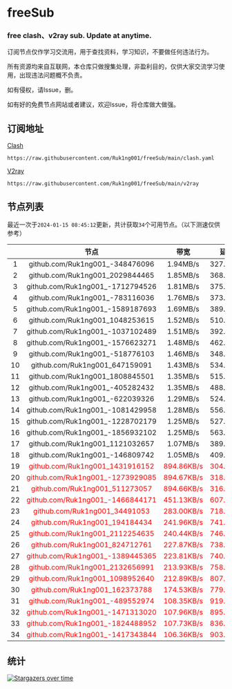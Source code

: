 # freeSub
### free clash、v2ray sub. Update at anytime.

订阅节点仅作学习交流用，用于查找资料，学习知识，不要做任何违法行为。

所有资源均来自互联网，本仓库只做搜集处理，非盈利目的，仅供大家交流学习使用，出现违法问题概不负责。

如有侵权，请Issue，删。

如有好的免费节点网站或者建议，欢迎Issue，将仓库做大做强。

## 订阅地址
[Clash](https://raw.githubusercontent.com/Ruk1ng001/freeSub/main/clash.yaml)
```
https://raw.githubusercontent.com/Ruk1ng001/freeSub/main/clash.yaml
```
[V2ray](https://raw.githubusercontent.com/Ruk1ng001/freeSub/main/v2ray)
```
https://raw.githubusercontent.com/Ruk1ng001/freeSub/main/v2ray
```

## 节点列表

最近一次于`2024-01-15 08:45:12`更新，共计获取`34`个可用节点。（以下测速仅供参考）

|  | 节点 | 带宽 | 延迟 |
|:-:|:--:|:--:|:--:|
 | 1 | github.com/Ruk1ng001_-348476096 | 1.94MB/s | 327.00ms |
 | 2 | github.com/Ruk1ng001_2029844465 | 1.85MB/s | 368.00ms |
 | 3 | github.com/Ruk1ng001_-1712794526 | 1.81MB/s | 375.00ms |
 | 4 | github.com/Ruk1ng001_-783116036 | 1.76MB/s | 373.00ms |
 | 5 | github.com/Ruk1ng001_-1589187693 | 1.69MB/s | 389.00ms |
 | 6 | github.com/Ruk1ng001_1048253615 | 1.52MB/s | 510.00ms |
 | 7 | github.com/Ruk1ng001_-1037102489 | 1.51MB/s | 392.00ms |
 | 8 | github.com/Ruk1ng001_-1576623271 | 1.48MB/s | 462.00ms |
 | 9 | github.com/Ruk1ng001_-518776103 | 1.46MB/s | 348.00ms |
 | 10 | github.com/Ruk1ng001_647159091 | 1.43MB/s | 534.00ms |
 | 11 | github.com/Ruk1ng001_1808845501 | 1.35MB/s | 515.00ms |
 | 12 | github.com/Ruk1ng001_-405282432 | 1.35MB/s | 488.00ms |
 | 13 | github.com/Ruk1ng001_-622039326 | 1.29MB/s | 524.00ms |
 | 14 | github.com/Ruk1ng001_-1081429958 | 1.28MB/s | 556.00ms |
 | 15 | github.com/Ruk1ng001_-1228702179 | 1.25MB/s | 527.00ms |
 | 16 | github.com/Ruk1ng001_-1856932102 | 1.25MB/s | 563.00ms |
 | 17 | github.com/Ruk1ng001_1121032657 | 1.07MB/s | 389.00ms |
 | 18 | github.com/Ruk1ng001_-146809742 | 1.05MB/s | 409.00ms |
 | 19 | <font color=red>github.com/Ruk1ng001_1431916152</font> | <font color=red>894.86KB/s</font> | <font color=red>304.00ms</font> |
 | 20 | <font color=red>github.com/Ruk1ng001_-1273929085</font> | <font color=red>894.67KB/s</font> | <font color=red>318.00ms</font> |
 | 21 | <font color=red>github.com/Ruk1ng001_511273057</font> | <font color=red>894.66KB/s</font> | <font color=red>316.00ms</font> |
 | 22 | <font color=red>github.com/Ruk1ng001_-1466844171</font> | <font color=red>451.13KB/s</font> | <font color=red>607.00ms</font> |
 | 23 | <font color=red>github.com/Ruk1ng001_34491053</font> | <font color=red>283.00KB/s</font> | <font color=red>718.00ms</font> |
 | 24 | <font color=red>github.com/Ruk1ng001_194184434</font> | <font color=red>241.96KB/s</font> | <font color=red>741.00ms</font> |
 | 25 | <font color=red>github.com/Ruk1ng001_2112254635</font> | <font color=red>240.44KB/s</font> | <font color=red>746.00ms</font> |
 | 26 | <font color=red>github.com/Ruk1ng001_824712761</font> | <font color=red>227.87KB/s</font> | <font color=red>738.00ms</font> |
 | 27 | <font color=red>github.com/Ruk1ng001_-1389445365</font> | <font color=red>223.81KB/s</font> | <font color=red>740.00ms</font> |
 | 28 | <font color=red>github.com/Ruk1ng001_2132656991</font> | <font color=red>213.93KB/s</font> | <font color=red>758.00ms</font> |
 | 29 | <font color=red>github.com/Ruk1ng001_1098952640</font> | <font color=red>212.89KB/s</font> | <font color=red>807.00ms</font> |
 | 30 | <font color=red>github.com/Ruk1ng001_162373788</font> | <font color=red>174.53KB/s</font> | <font color=red>779.00ms</font> |
 | 31 | <font color=red>github.com/Ruk1ng001_-489552974</font> | <font color=red>108.35KB/s</font> | <font color=red>919.00ms</font> |
 | 32 | <font color=red>github.com/Ruk1ng001_-1471313020</font> | <font color=red>107.96KB/s</font> | <font color=red>895.00ms</font> |
 | 33 | <font color=red>github.com/Ruk1ng001_-1824488952</font> | <font color=red>107.73KB/s</font> | <font color=red>836.00ms</font> |
 | 34 | <font color=red>github.com/Ruk1ng001_-1417343844</font> | <font color=red>106.36KB/s</font> | <font color=red>903.00ms</font> |


## 统计

[![Stargazers over time](https://starchart.cc/Ruk1ng001/freeSub.svg)](https://starchart.cc/Ruk1ng001/freeSub)